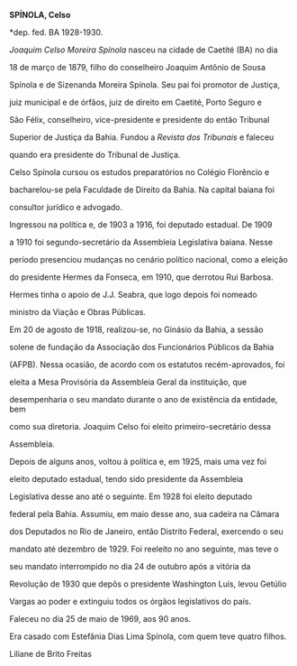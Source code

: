 **SPÍNOLA, Celso**



\*dep. fed. BA 1928-1930.



*Joaquim Celso Moreira Spínola* nasceu na cidade de Caetité (BA) no dia

18 de março de 1879, filho do conselheiro Joaquim Antônio de Sousa

Spínola e de Sizenanda Moreira Spínola. Seu pai foi promotor de Justiça,

juiz municipal e de órfãos, juiz de direito em Caetité, Porto Seguro e

São Félix, conselheiro, vice-presidente e presidente do então Tribunal

Superior de Justiça da Bahia. Fundou a *Revista dos Tribunais* e faleceu

quando era presidente do Tribunal de Justiça.



Celso Spínola cursou os estudos preparatórios no Colégio Florêncio e

bacharelou-se pela Faculdade de Direito da Bahia. Na capital baiana foi

consultor jurídico e advogado.



Ingressou na política e, de 1903 a 1916, foi deputado estadual. De 1909

a 1910 foi segundo-secretário da Assembleia Legislativa baiana. Nesse

período presenciou mudanças no cenário político nacional, como a eleição

do presidente Hermes da Fonseca, em 1910, que derrotou Rui Barbosa.

Hermes tinha o apoio de J.J. Seabra, que logo depois foi nomeado

ministro da Viação e Obras Públicas.



Em 20 de agosto de 1918, realizou-se, no Ginásio da Bahia, a sessão

solene de fundação da Associação dos Funcionários Públicos da Bahia

(AFPB). Nessa ocasião, de acordo com os estatutos recém-aprovados, foi

eleita a Mesa Provisória da Assembleia Geral da instituição, que

desempenharia o seu mandato durante o ano de existência da entidade, bem

como sua diretoria. Joaquim Celso foi eleito primeiro-secretário dessa

Assembleia.



Depois de alguns anos, voltou à política e, em 1925, mais uma vez foi

eleito deputado estadual, tendo sido presidente da Assembleia

Legislativa desse ano até o seguinte. Em 1928 foi eleito deputado

federal pela Bahia. Assumiu, em maio desse ano, sua cadeira na Câmara

dos Deputados no Rio de Janeiro, então Distrito Federal, exercendo o seu

mandato até dezembro de 1929. Foi reeleito no ano seguinte, mas teve o

seu mandato interrompido no dia 24 de outubro após a vitória da

Revolução de 1930 que depôs o presidente Washington Luís, levou Getúlio

Vargas ao poder e extinguiu todos os órgãos legislativos do país.



Faleceu no dia 25 de maio de 1969, aos 90 anos.



Era casado com Estefânia Dias Lima Spínola, com quem teve quatro filhos.



Liliane de Brito Freitas



